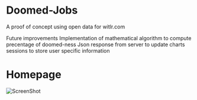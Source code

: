 Doomed-Jobs
===========

A proof of concept using open data for witlr.com

Future improvements
Implementation of mathematical algorithm to compute precentage of doomed-ness
Json response from server to update charts
sessions to store user specific information


Homepage
===========

![ScreenShot](https://raw2.github.com/apoclyps/Witlr-Doomed-Jobs/master/images/doomed_home.png)


	
